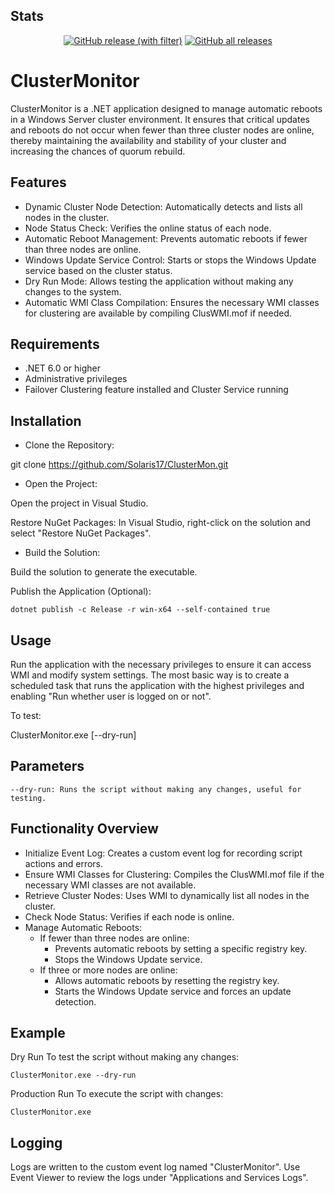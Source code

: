 ## Stats

<p align="center">
<a href="https://github.com/Solaris17/ClusterMon/releases"><img alt="GitHub release (with filter)" src="https://img.shields.io/github/v/release/Solaris17/ClusterMon"></a>
<a href="https://github.com/Solaris17/ClusterMon/releases"><img alt="GitHub all releases" src="https://img.shields.io/github/downloads/Solaris17/ClusterMon/total?label=Downloads"></a>
</p>

# ClusterMonitor

ClusterMonitor is a .NET application designed to manage automatic reboots in a Windows Server cluster environment. It ensures that critical updates and reboots do not occur when fewer than three cluster nodes are online, thereby maintaining the availability and stability of your cluster and increasing the chances of quorum rebuild.

## Features

- Dynamic Cluster Node Detection: Automatically detects and lists all nodes in the cluster.
- Node Status Check: Verifies the online status of each node.
- Automatic Reboot Management: Prevents automatic reboots if fewer than three nodes are online.
- Windows Update Service Control: Starts or stops the Windows Update service based on the cluster status.
- Dry Run Mode: Allows testing the application without making any changes to the system.
- Automatic WMI Class Compilation: Ensures the necessary WMI classes for clustering are available by compiling ClusWMI.mof if needed.

## Requirements

- .NET 6.0 or higher
- Administrative privileges
- Failover Clustering feature installed and Cluster Service running

## Installation

- Clone the Repository:

git clone https://github.com/Solaris17/ClusterMon.git

- Open the Project:

Open the project in Visual Studio.

Restore NuGet Packages:
In Visual Studio, right-click on the solution and select "Restore NuGet Packages".

- Build the Solution:

Build the solution to generate the executable.

Publish the Application (Optional):

```dotnet publish -c Release -r win-x64 --self-contained true```

## Usage

Run the application with the necessary privileges to ensure it can access WMI and modify system settings.
The most basic way is to create a scheduled task that runs the application with the highest privileges and enabling "Run whether user is logged on or not".

To test:

ClusterMonitor.exe [--dry-run]

## Parameters

```--dry-run: Runs the script without making any changes, useful for testing.```

## Functionality Overview

- Initialize Event Log: Creates a custom event log for recording script actions and errors.
- Ensure WMI Classes for Clustering: Compiles the ClusWMI.mof file if the necessary WMI classes are not available.
- Retrieve Cluster Nodes: Uses WMI to dynamically list all nodes in the cluster.
- Check Node Status: Verifies if each node is online.
- Manage Automatic Reboots: 
  - If fewer than three nodes are online:
    - Prevents automatic reboots by setting a specific registry key.
    - Stops the Windows Update service.
  - If three or more nodes are online:
    - Allows automatic reboots by resetting the registry key.
    - Starts the Windows Update service and forces an update detection.

## Example
Dry Run
To test the script without making any changes:

```ClusterMonitor.exe --dry-run```

Production Run
To execute the script with changes:

```ClusterMonitor.exe```

## Logging

Logs are written to the custom event log named "ClusterMonitor".
Use Event Viewer to review the logs under "Applications and Services Logs".
